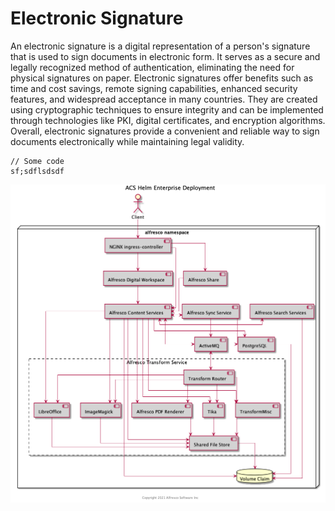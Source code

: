 # Electronic Signature

An electronic signature is a digital representation of a person's signature that is used to sign documents in electronic form. It serves as a secure and legally recognized method of authentication, eliminating the need for physical signatures on paper. Electronic signatures offer benefits such as time and cost savings, remote signing capabilities, enhanced security features, and widespread acceptance in many countries. They are created using cryptographic techniques to ensure integrity and can be implemented through technologies like PKI, digital certificates, and encryption algorithms. Overall, electronic signatures provide a convenient and reliable way to sign documents electronically while maintaining legal validity.

```
// Some code
sf;sdflsdsdf
```

![](../../.gitbook/assets/image.png)
